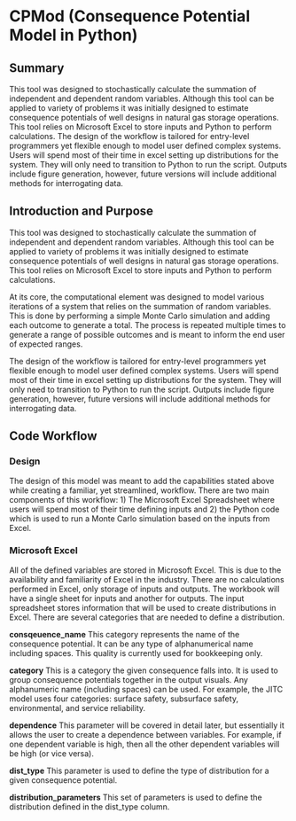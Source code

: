 # CPMod (Consequence Potential Model in Python)

## Summary
This tool was designed to stochastically calculate the summation of independent and dependent random variables. Although this tool can be applied to variety of problems it was initially designed to estimate consequence potentials of well designs in natural gas storage operations. This tool relies on Microsoft Excel to store inputs and Python to perform calculations. The design of the workflow is tailored for entry-level programmers yet flexible enough to model user defined complex systems. Users will spend most of their time in excel setting up distributions for the system. They will only need to transition to Python to run the script. Outputs include figure generation, however, future versions will include additional methods for interrogating data.

## Introduction and Purpose
This tool was designed to stochastically calculate the summation of independent and dependent random variables. Although this tool can be applied to variety of problems it was initially designed to estimate consequence potentials of well designs in natural gas storage operations. This tool relies on Microsoft Excel to store inputs and Python to perform calculations.

At its core, the computational element was designed to model various iterations of a system that relies on the summation of random variables. This is done by performing a simple Monte Carlo simulation and adding each outcome to generate a total. The process is repeated multiple times to generate a range of possible outcomes and is meant to inform the end user of expected ranges.

The design of the workflow is tailored for entry-level programmers yet flexible enough to model user defined complex systems. Users will spend most of their time in excel setting up distributions for the system. They will only need to transition to Python to run the script. Outputs include figure generation, however, future versions will include additional methods for interrogating data. 

## Code Workflow
### Design
The design of this model was meant to add the capabilities stated above while creating a familiar, yet streamlined, workflow. There are two main components of this workflow: 1) The Microsoft Excel Spreadsheet where users will spend most of their time defining inputs and 2) the Python code which is used to run a Monte Carlo simulation based on the inputs from Excel.

### Microsoft Excel
All of the defined variables are stored in Microsoft Excel. This is due to the availability and familiarity of Excel in the industry. There are no calculations performed in Excel, only storage of inputs and outputs. The workbook will have a single sheet for inputs and another for outputs. The input spreadsheet stores information that will be used to create distributions in Excel. There are several categories that are needed to define a distribution. 

**consqeuence_name**
This category represents the name of the consequence potential. It can be any type of alphanumerical name including spaces. This quality is currently used for bookkeeping only.

**category**
 This is a category the given consequence falls into. It is used to group consequence potentials together in the output visuals. Any alphanumeric name (including spaces) can be used. For example, the JITC model uses four categories: surface safety, subsurface safety, environmental, and service reliability.
 
 **dependence**
This parameter will be covered in detail later, but essentially it allows the user to create a dependence between variables. For example, if one dependent variable is high, then all the other dependent variables will be high (or vice versa).

**dist_type**
This parameter is used to define the type of distribution for a given consequence potential.

**distribution_parameters**
This set of parameters is used to define the distribution defined in the dist_type column.
